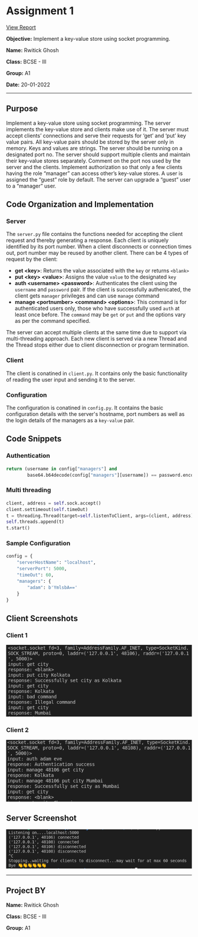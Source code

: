 # Assignment 1

[View Report](Report.pdf)

**Objective:** Implement a key-value store using socket programming.

**Name:** Rwitick Ghosh

**Class:** BCSE - III

**Group:** A1

**Date:** 20-01-2022

---

## Purpose

Implement a key-value store using socket programming. The server implements the key-value store and
clients make use of it. The server must accept clients’ connections and serve their requests for ‘get’ and ‘put’ key value pairs. All key-value pairs should be stored by the server only in memory. Keys and values are strings. The server should be running on a designated port no. The server should support multiple clients and maintain their key-value stores separately. Comment on the port nos used by the server and the clients. Implement authorization so that only a few clients having the role “manager” can access other’s key-value stores. A user is assigned the “guest” role by default. The server can upgrade a “guest” user to a “manager” user.

## Code Organization and Implementation

### Server

The `server.py` file contains the functions needed for accepting the client request and thereby generating a response. Each client is uniquely identified by its port number. When a client disconnects or connection times out, port number may be reused by another client. There can be 4 types of request by the client:

-   **get \<key\>**: Returns the value associated with the `key` or returns `<blank>`
-   **put \<key\> \<value\>**: Assigns the value `value` to the designated `key`
-   **auth \<username\> \<password\>**: Authenticates the client using the `username` and `password` pair. If the client is successfully authenicated, the client gets `manager` privileges and can use `manage` command
-   **manage \<portnumber\> \<command\> \<options\>**: This command is for authenticated users only, those who have successfully used `auth` at least once before. The `command` may be `get` or `put` and the options vary as per the command specified.

The server can accept multiple clients at the same time due to support via multi-threading approach. Each new client is served via a new Thread and the Thread stops either due to client disconnection or program termination.

### Client

The client is conatined in `client.py`. It contains only the basic functionality of reading the user input and sending it to the server.

### Configuration

The configuration is conatined in `config.py`. It contains the basic configuration details with the server's hostname, port numbers as well as the login details of the managers as a `key-value` pair.

## Code Snippets

### Authentication

```python
return (username in config["managers"] and
        base64.b64decode(config["managers"][username]) == password.encode())
```

### Multi threading

```python
client, address = self.sock.accept()
client.settimeout(self.timeOut)
t = threading.Thread(target=self.listenToClient, args=(client, address))
self.threads.append(t)
t.start()
```

### Sample Configuration

```python
config = {
    "serverHostName": "localhost",
    "serverPort": 5000,
    "timeOut": 60,
    "managers": {
        "adam": b'YmlsbA=='
    }
}
```

## Client Screenshots

### Client 1

![](img/client1.png)

### Client 2

![](img/client2.png)

<div class="page-break"></div>

## Server Screenshot

![](img/server.png)

---

## Project BY

**Name:** Rwitick Ghosh

**Class:** BCSE - III

**Group:** A1
